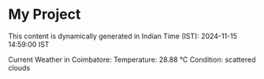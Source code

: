 # My Project

This content is dynamically generated in Indian Time (IST): 2024-11-15 14:59:00 IST


Current Weather in Coimbatore:
Temperature: 28.88 °C
Condition: scattered clouds
